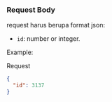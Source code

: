 
### Request Body

request harus berupa format json:

- `id`: number or integer.

Example:

Request
```json
{
  "id": 3137
}
